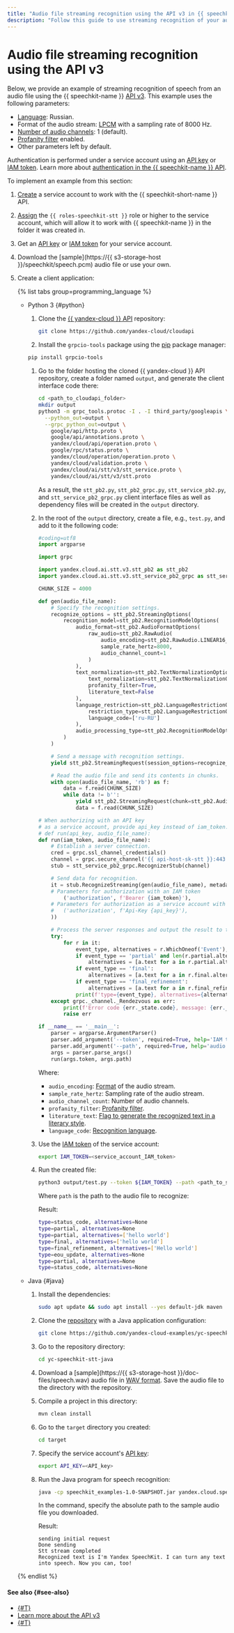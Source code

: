 ```yaml
---
title: "Audio file streaming recognition using the API v3 in {{ speechkit-full-name }}"
description: "Follow this guide to use streaming recognition of your audio files in the API v3."
---
```


# Audio file streaming recognition using the API v3

Below, we provide an example of streaming recognition of speech from an audio file using the {{ speechkit-name }} [API v3](../../stt-v3/api-ref/grpc/index.md). This example uses the following parameters:

* [Language](../models.md#languages): Russian.
* Format of the audio stream: [LPCM](../../formats.md#LPCM) with a sampling rate of 8000 Hz.
* [Number of audio channels](../../stt-v3/api-ref/grpc/stt_service#RawAudio): 1 (default).
* [Profanity filter](../../stt-v3/api-ref/grpc/stt_service#TextNormalizationOptions) enabled.
* Other parameters left by default.

Authentication is performed under a service account using an [API key](../../../iam/concepts/authorization/api-key.md) or [IAM token](../../../iam/concepts/authorization/iam-token.md). Learn more about [authentication in the {{ speechkit-name }} API](../../concepts/auth.md).

To implement an example from this section:

1. [Create](../../../iam/operations/sa/create.md) a service account to work with the {{ speechkit-short-name }} API.
1. [Assign](../../../iam/operations/sa/assign-role-for-sa.md) the `{{ roles-speechkit-stt }}` role or higher to the service account, which will allow it to work with {{ speechkit-name }} in the folder it was created in.
1. Get an [API key](../../../iam/operations/api-key/create.md) or [IAM token](../../../iam/operations/api-key/create.md) for your service account.
1. Download the [sample](https://{{ s3-storage-host }}/speechkit/speech.pcm) audio file or use your own.
1. Create a client application:

   {% list tabs group=programming_language %}

   - Python 3 {#python}

      1. Clone the [{{ yandex-cloud }} API](https://github.com/yandex-cloud/cloudapi) repository:

         ```bash
         git clone https://github.com/yandex-cloud/cloudapi
         ```

      1. Install the `grpcio-tools` package using the [pip](https://pip.pypa.io/en/stable/) package manager:

      ```bash
      pip install grpcio-tools
      ```

      1. Go to the folder hosting the cloned {{ yandex-cloud }} API repository, create a folder named `output`, and generate the client interface code there:

         ```bash
         cd <path_to_cloudapi_folder>
         mkdir output
         python3 -m grpc_tools.protoc -I . -I third_party/googleapis \
           --python_out=output \
           --grpc_python_out=output \
             google/api/http.proto \
             google/api/annotations.proto \
             yandex/cloud/api/operation.proto \
             google/rpc/status.proto \
             yandex/cloud/operation/operation.proto \
             yandex/cloud/validation.proto \
             yandex/cloud/ai/stt/v3/stt_service.proto \
             yandex/cloud/ai/stt/v3/stt.proto
         ```

         As a result, the `stt_pb2.py`, `stt_pb2_grpc.py`, `stt_service_pb2.py`, and `stt_service_pb2_grpc.py` client interface files as well as dependency files will be created in the `output` directory.

      1. In the root of the `output` directory, create a file, e.g., `test.py`, and add to it the following code:

         ```python
         #coding=utf8
         import argparse

         import grpc

         import yandex.cloud.ai.stt.v3.stt_pb2 as stt_pb2
         import yandex.cloud.ai.stt.v3.stt_service_pb2_grpc as stt_service_pb2_grpc

         CHUNK_SIZE = 4000

         def gen(audio_file_name):
             # Specify the recognition settings.
             recognize_options = stt_pb2.StreamingOptions(
                 recognition_model=stt_pb2.RecognitionModelOptions(
                     audio_format=stt_pb2.AudioFormatOptions(
                         raw_audio=stt_pb2.RawAudio(
                             audio_encoding=stt_pb2.RawAudio.LINEAR16_PCM,
                             sample_rate_hertz=8000,
                             audio_channel_count=1
                         )
                     ),
                     text_normalization=stt_pb2.TextNormalizationOptions(
                         text_normalization=stt_pb2.TextNormalizationOptions.TEXT_NORMALIZATION_ENABLED,
                         profanity_filter=True,
                         literature_text=False
                     ),
                     language_restriction=stt_pb2.LanguageRestrictionOptions(
                         restriction_type=stt_pb2.LanguageRestrictionOptions.WHITELIST,
                         language_code=['ru-RU']
                     ),
                     audio_processing_type=stt_pb2.RecognitionModelOptions.REAL_TIME
                 )
             )

             # Send a message with recognition settings.
             yield stt_pb2.StreamingRequest(session_options=recognize_options)

             # Read the audio file and send its contents in chunks.
             with open(audio_file_name, 'rb') as f:
                 data = f.read(CHUNK_SIZE)
                 while data != b'':
                     yield stt_pb2.StreamingRequest(chunk=stt_pb2.AudioChunk(data=data))
                     data = f.read(CHUNK_SIZE)

         # When authorizing with an API key
         # as a service account, provide api_key instead of iam_token.
         # def run(api_key, audio_file_name):
         def run(iam_token, audio_file_name):
             # Establish a server connection.
             cred = grpc.ssl_channel_credentials()
             channel = grpc.secure_channel('{{ api-host-sk-stt }}:443', cred)
             stub = stt_service_pb2_grpc.RecognizerStub(channel)

             # Send data for recognition.
             it = stub.RecognizeStreaming(gen(audio_file_name), metadata=(
             # Parameters for authorization with an IAM token
                 ('authorization', f'Bearer {iam_token}'),
             # Parameters for authorization as a service account with an API key
             #   ('authorization', f'Api-Key {api_key}'),
             ))

             # Process the server responses and output the result to the console.
             try:
                 for r in it:
                     event_type, alternatives = r.WhichOneof('Event'), None
                     if event_type == 'partial' and len(r.partial.alternatives) > 0:
                         alternatives = [a.text for a in r.partial.alternatives]
                     if event_type == 'final':
                         alternatives = [a.text for a in r.final.alternatives]
                     if event_type == 'final_refinement':
                         alternatives = [a.text for a in r.final_refinement.normalized_text.alternatives]
                     print(f'type={event_type}, alternatives={alternatives}')
             except grpc._channel._Rendezvous as err:
                 print(f'Error code {err._state.code}, message: {err._state.details}')
                 raise err

         if __name__ == '__main__':
             parser = argparse.ArgumentParser()
             parser.add_argument('--token', required=True, help='IAM token or API key')
             parser.add_argument('--path', required=True, help='audio file path')
             args = parser.parse_args()
             run(args.token, args.path)
         ```

         Where:

         * `audio_encoding`: [Format](../../formats.md) of the audio stream.
         * `sample_rate_hertz`: Sampling rate of the audio stream.
         * `audio_channel_count`: Number of audio channels.
         * `profanity_filter`: [Profanity filter](../../stt-v3/api-ref/grpc/stt_service#TextNormalizationOptions).
         * `literature_text`: [Flag to generate the recognized text in a literary style](../../stt-v3/api-ref/grpc/stt_service#TextNormalizationOptions).
         * `language_code`: [Recognition language](../index.md#langs).

      1. Use the [IAM token](../../../iam/concepts/authorization/iam-token.md) of the service account:

         ```bash
         export IAM_TOKEN=<service_account_IAM_token>
         ```

      1. Run the created file:

         ```bash
         python3 output/test.py --token ${IAM_TOKEN} --path <path_to_speech.pcm>
         ```

         Where `path` is the path to the audio file to recognize:

         Result:

         ```bash
         type=status_code, alternatives=None
         type=partial, alternatives=None
         type=partial, alternatives=['hello world']
         type=final, alternatives=['hello world']
         type=final_refinement, alternatives=['Hello world']
         type=eou_update, alternatives=None
         type=partial, alternatives=None
         type=status_code, alternatives=None
         ```

   - Java {#java}

      1. Install the dependencies:

         ```bash
         sudo apt update && sudo apt install --yes default-jdk maven
         ```

      1. Clone the [repository](https://github.com/yandex-cloud-examples/yc-speechkit-stt-java) with a Java application configuration:

         ```bash
         git clone https://github.com/yandex-cloud-examples/yc-speechkit-stt-java
         ```

      1. Go to the repository directory:

         ```bash
         cd yc-speechkit-stt-java
         ```

      1. Download a [sample](https://{{ s3-storage-host }}/doc-files/speech.wav) audio file in [WAV format](https://en.wikipedia.org/wiki/WAV). Save the audio file to the directory with the repository.
      1. Compile a project in this directory:

         ```bash
         mvn clean install
         ```

      1. Go to the `target` directory you created:

         ```bash
         cd target
         ```

      1. Specify the service account's [API key](../../../iam/concepts/authorization/api-key.md):

         ```bash
         export API_KEY=<API_key>
         ```

      1. Run the Java program for speech recognition:

         ```bash
         java -cp speechkit_examples-1.0-SNAPSHOT.jar yandex.cloud.speechkit.examples.SttV3Client <path_to_audio_file>
         ```

         In the command, specify the absolute path to the sample audio file you downloaded.

         Result:

         ```text
         sending initial request
         Done sending
         Stt stream completed
         Recognized text is I'm Yandex SpeechKit. I can turn any text into speech. Now you can, too!
         ```

   {% endlist %}

#### See also {#see-also}

* [{#T}](microphone-streaming.md)
* [Learn more about the API v3](../../stt-v3/api-ref/grpc/index.md)
* [{#T}](../../concepts/auth.md)
